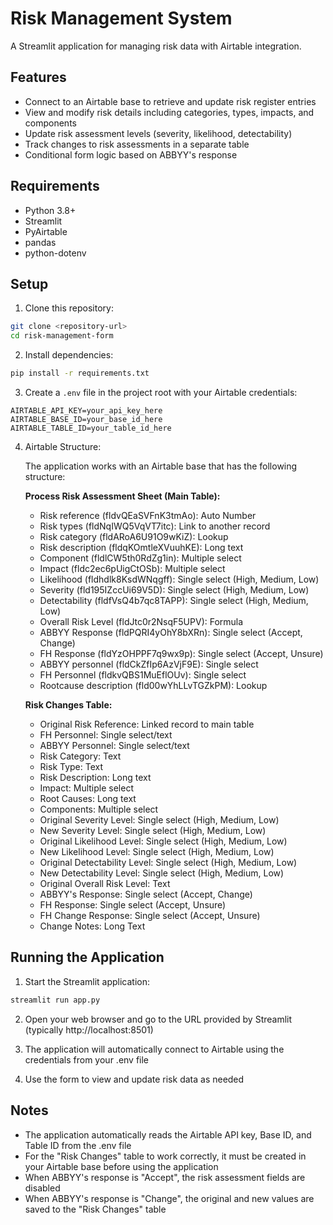 # Risk Management System

A Streamlit application for managing risk data with Airtable integration.

## Features

- Connect to an Airtable base to retrieve and update risk register entries
- View and modify risk details including categories, types, impacts, and components
- Update risk assessment levels (severity, likelihood, detectability)
- Track changes to risk assessments in a separate table
- Conditional form logic based on ABBYY's response

## Requirements

- Python 3.8+
- Streamlit
- PyAirtable
- pandas
- python-dotenv

## Setup

1. Clone this repository:
```bash
git clone <repository-url>
cd risk-management-form
```

2. Install dependencies:
```bash
pip install -r requirements.txt
```

3. Create a `.env` file in the project root with your Airtable credentials:
```
AIRTABLE_API_KEY=your_api_key_here
AIRTABLE_BASE_ID=your_base_id_here
AIRTABLE_TABLE_ID=your_table_id_here
```

4. Airtable Structure:
   
   The application works with an Airtable base that has the following structure:
   
   **Process Risk Assessment Sheet (Main Table):**
   - Risk reference (fldvQEaSVFnK3tmAo): Auto Number
   - Risk types (fldNqIWQ5VqVT7itc): Link to another record
   - Risk category (fldARoA6U91O9wKiZ): Lookup
   - Risk description (fldqKOmtleXVuuhKE): Long text
   - Component (fldlCW5th0RdZg1in): Multiple select
   - Impact (fldc2ec6pUigCtOSb): Multiple select
   - Likelihood (fldhdlk8KsdWNqgff): Single select (High, Medium, Low)
   - Severity (fld195IZccUi69V5D): Single select (High, Medium, Low)
   - Detectability (fldfVsQ4b7qc8TAPP): Single select (High, Medium, Low)
   - Overall Risk Level (fldJtc0r2NsqF5UPV): Formula
   - ABBYY Response (fldPQRI4yOhY8bXRn): Single select (Accept, Change)
   - FH Response (fldYzOHPPF7q9wx9p): Single select (Accept, Unsure)
   - ABBYY personnel (fldCkZfIp6AzVjF9E): Single select
   - FH Personnel (fldkvQBS1MuEflOUv): Single select
   - Rootcause description (fld00wYhLLvTGZkPM): Lookup

   **Risk Changes Table:**
   - Original Risk Reference: Linked record to main table
   - FH Personnel: Single select/text
   - ABBYY Personnel: Single select/text
   - Risk Category: Text
   - Risk Type: Text
   - Risk Description: Long text
   - Impact: Multiple select
   - Root Causes: Long text
   - Components: Multiple select
   - Original Severity Level: Single select (High, Medium, Low)
   - New Severity Level: Single select (High, Medium, Low)
   - Original Likelihood Level: Single select (High, Medium, Low)
   - New Likelihood Level: Single select (High, Medium, Low)
   - Original Detectability Level: Single select (High, Medium, Low)
   - New Detectability Level: Single select (High, Medium, Low)
   - Original Overall Risk Level: Text
   - ABBYY's Response: Single select (Accept, Change)
   - FH Response: Single select (Accept, Unsure)
   - FH Change Response: Single select (Accept, Unsure)
   - Change Notes: Long Text

## Running the Application

1. Start the Streamlit application:
```bash
streamlit run app.py
```

2. Open your web browser and go to the URL provided by Streamlit (typically http://localhost:8501)

3. The application will automatically connect to Airtable using the credentials from your .env file

4. Use the form to view and update risk data as needed

## Notes

- The application automatically reads the Airtable API key, Base ID, and Table ID from the .env file
- For the "Risk Changes" table to work correctly, it must be created in your Airtable base before using the application
- When ABBYY's response is "Accept", the risk assessment fields are disabled
- When ABBYY's response is "Change", the original and new values are saved to the "Risk Changes" table 